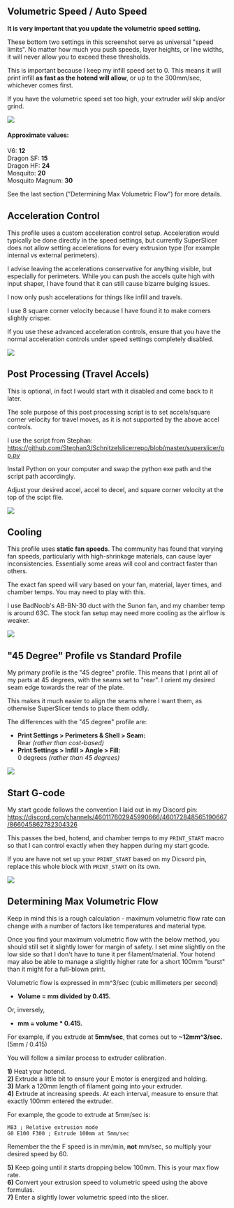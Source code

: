 ## Volumetric Speed / Auto Speed
<b>It is very important that you update the volumetric speed setting.</b>

These bottom two settings in this screenshot serve as universal "speed limits". No matter how much you push speeds, layer heights, or line widths, it will never allow you to exceed these thresholds.

This is important because I keep my infill speed set to 0. This means it will print infill <b>as fast as the hotend will allow</b>, or up to the 300mm/sec, whichever comes first.

If you have the volumetric speed set too high, your extruder *will* skip and/or grind.

![](Images/VolumetricSpeed.png)  

#### Approximate values:
V6: <b>12</b>\
Dragon SF: <b>15</b>\
Dragon HF: <b>24</b>\
Mosquito: <b>20</b>\
Mosquito Magnum: <b>30</b>

See the last section ("Determining Max Volumetric Flow") for more details.

## Acceleration Control

This profile uses a custom acceleration control setup. Acceleration would typically be done directly in the speed settings, but currently SuperSlicer does not allow setting accelerations for every extrusion type (for example internal vs external perimeters).

I advise leaving the accelerations conservative for anything visible, but especially for perimeters. While you can push the accels quite high with input shaper, I have found that it can still cause bizarre bulging issues. 

I now only push accelerations for things like infill and travels.

I use 8 square corner velocity because I have found it to make corners slightly crisper.

If you use these advanced acceleration controls, ensure that you have the normal acceleration controls under speed settings completely disabled.

![](Images/AccelControls.png)  


## Post Processing (Travel Accels)
This is optional, in fact I would start with it disabled and come back to it later.

The sole purpose of this post processing script is to set accels/square corner velocity for travel moves, as it is not supported by the above accel controls.

I use the script from Stephan: https://github.com/Stephan3/Schnitzelslicerrepo/blob/master/superslicer/pp.py

Install Python on your computer and swap the python exe path and the script path accordingly. 

Adjust your desired accel, accel to decel, and square corner velocity at the top of the scipt file.

![](Images/PostProcessing.png)  

## Cooling

This profile uses <b>static fan speeds</b>. The community has found that varying fan speeds, particularly with high-shrinkage materials, can cause layer inconsistencies. Essentially some areas will cool and contract faster than others.

The exact fan speed will vary based on your fan, material, layer times, and chamber temps. You may need to play with this. 

I use BadNoob's AB-BN-30 duct with the Sunon fan, and my chamber temp is around 63C. The stock fan setup may need more cooling as the airflow is weaker.

![](Images/FanSpeeds.png)  

## "45 Degree" Profile vs Standard Profile

My primary profile is the "45 degree" profile. This means that I print all of my parts at 45 degrees, with the seams set to "rear". I orient my desired seam edge towards the rear of the plate.

This makes it much easier to align the seams where I want them, as otherwise SuperSlicer tends to place them oddly.

The differences with the "45 degree" profile are:
- <b>Print Settings > Perimeters & Shell > Seam:</b> \
Rear <i>(rather than cost-based)</i>
- <b>Print Settings > Infill > Angle > Fill:</b> \
0 degrees <i>(rather than 45 degrees)</i>

![](Images/45DegreePlate.png)  

## Start G-code
My start gcode follows the convention I laid out in my Discord pin: https://discord.com/channels/460117602945990666/460172848565190667/866045862782304326

This passes the bed, hotend, and chamber temps to my `PRINT_START` macro so that I can control exactly when they happen during my start gcode.

If you are have not set up your `PRINT_START` based on my Dicsord pin, replace this whole block with `PRINT_START` on its own.

![](Images/StartGcode.png)  

## Determining Max Volumetric Flow

Keep in mind this is a rough calculation - maximum volumetric flow rate can change with a number of factors like temperatures and material type. 

Once you find your maximum volumetric flow with the below method, you should still set it slightly lower for margin of safety. I set mine slightly on the low side so that I don't have to tune it per filament/material. Your hotend may also be able to manage a slightly higher rate for a short 100mm "burst" than it might for a full-blown print.

Volumetric flow is expressed in mm^3/sec (cubic millimeters per second)

- <b>Volume = mm divided by 0.415.</b>

Or, inversely, 

- <b>mm = volume * 0.415.</b>

For example, if you extrude at <b>5mm/sec</b>, that comes out to <b>~12mm^3/sec.</b> (5mm / 0.415)

You will follow a similar process to extruder calibration. 

<b>1)</b> Heat your hotend. \
<b>2)</b> Extrude a little bit to ensure your E motor is energized and holding.\
<b>3)</b> Mark a 120mm length of filament going into your extruder.\
<b>4)</b> Extrude at increasing speeds. At each interval, measure to ensure that exactly 100mm entered the extruder.

For example, the gcode to extrude at 5mm/sec is:
```
M83 ; Relative extrusion mode
G0 E100 F300 ; Extrude 100mm at 5mm/sec
```
Remember the the F speed is in mm/min, <b>not</b> mm/sec, so multiply your desired speed by 60.

<b>5)</b> Keep going until it starts dropping below 100mm. This is your max flow rate. \
<b>6)</b> Convert your extrusion speed to volumetric speed using the above formulas. \
<b>7)</b> Enter a slightly lower volumetric speed into the slicer.

